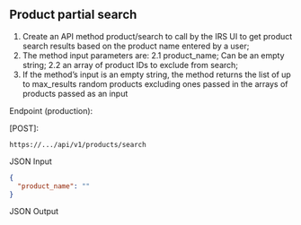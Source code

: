 
## Product partial search
1. Create an API method product/search to call by the IRS UI to get product search results based on the product name entered by a user;
2. The method input parameters are:
2.1 product_name; Can be an empty string;
2.2 an array of product IDs to exclude from search;
3. If the method’s input is an empty string, the method returns the list of up to max_results random products excluding ones passed in the arrays of products passed as an input


Endpoint (production):

[POST]:
```
https://.../api/v1/products/search
```

JSON Input
```JSON
{
  "product_name": ""
}
```

JSON Output

